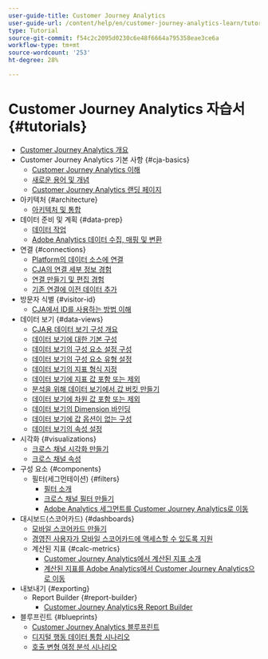```yaml
---
user-guide-title: Customer Journey Analytics
user-guide-url: /content/help/en/customer-journey-analytics-learn/tutorials/overview.html
type: Tutorial
source-git-commit: f54c2c2095d0230c6e48f6664a795358eae3ce6a
workflow-type: tm+mt
source-wordcount: '253'
ht-degree: 28%

---
```



# Customer Journey Analytics 자습서 {#tutorials}

+ [Customer Journey Analytics 개요](overview.md)
+ Customer Journey Analytics 기본 사항 {#cja-basics}
   + [Customer Journey Analytics 이해](cja-basics/understanding-customer-journey-analytics.md)
   + [새로운 용어 및 개념](cja-basics/new-terms-and-concepts-in-cja.md)
   + [Customer Journey Analytics 랜딩 페이지](cja-basics/customer-journey-analytics-landing-page.md)
+ 아키텍처 {#architecture}
   + [아키텍처 및 통합](architecture/architecture-and-integrations-of-cja.md)
+ 데이터 준비 및 계획 {#data-prep}
   + [데이터 작업](data-prep/working-with-data-in-cja.md)
   + [Adobe Analytics 데이터 수집, 매핑 및 변환](data-prep/ingest-map-and-transform-adobe-analytics-data.md)
+ 연결 {#connections}
   + [Platform의 데이터 소스에 연결](connections/connecting-customer-journey-analytics-to-data-sources-in-platform.md)
   + [CJA의 연결 세부 정보 경험](connections/connections-details-experience-in-cja.md)
   + [연결 만들기 및 편집 경험](connections/cja-connections-creation-and-edit-experience.md)
   + [기존 연결에 이전 데이터 추가](connections/add-past-data-to-an-existing-connection-in-cja.md)
+ 방문자 식별 {#visitor-id}
   + [CJA에서 ID를 사용하는 방법 이해](visitor-id/understanding-how-customer-journey-analytics-uses-identity.md)
+ 데이터 보기 {#data-views}
   + [CJA용 데이터 보기 구성 개요](data-views/overview-of-configuring-data-views-for-cja.md)
   + [데이터 보기에 대한 기본 구성](data-views/basic-configuration-for-data-views.md)
   + [데이터 보기의 구성 요소 설정 구성](data-views/configuring-component-settings-in-data-views.md)
   + [데이터 보기의 구성 요소 유형 설정](data-views/component-type-settings-in-data-views.md)
   + [데이터 보기의 지표 형식 지정](data-views/formatting-metrics-in-data-views.md)
   + [데이터 보기에 지표 값 포함 또는 제외](data-views/include-or-exclude-metric-values-in-data-views.md)
   + [분석을 위해 데이터 보기에서 값 버킷 만들기](data-views/creating-value-buckets-in-data-views-for-analysis.md)
   + [데이터 보기에 차원 값 포함 또는 제외](data-views/include-or-exclude-dimension-values-in-data-views.md)
   + [데이터 보기의 Dimension 바인딩](data-views/binding-dimensions-in-data-views.md)
   + [데이터 보기에 값 옵션이 없는 구성](data-views/configure-no-value-options-in-data-views.md)
   + [데이터 보기의 속성 설정](data-views/attribution-settings-in-data-views.md)
+ 시각화 {#visualizations}
   + [크로스 채널 시각화 만들기](visualizations/creating-cross-channel-visualizations-in-customer-journey-analytics.md)
   + [크로스 채널 속성](visualizations/cross-channel-attribution-in-customer-journey-analytics.md)
+ 구성 요소 {#components}
   + 필터(세그먼테이션) {#filters}
      + [필터 소개](components/filters/introduction-to-filters-in-cja.md)
      + [크로스 채널 필터 만들기](components/filters/creating-cross-channel-filters-in-customer-journey-analytics.md)
      + [Adobe Analytics 세그먼트를 Customer Journey Analytics로 이동](components/filters/moving-adobe-analytics-segments-to-customer-journey-analytics.md)
+ 대시보드(스코어카드) {#dashboards}
   + [모바일 스코어카드 만들기](dashboards/create-a-mobile-scorecard.md)
   + [경영진 사용자가 모바일 스코어카드에 액세스할 수 있도록 지원](dashboards/assist-executives-to-access-mobile-scorecards.md)
   + 계산된 지표 {#calc-metrics}
      + [Customer Journey Analytics에서 계산된 지표 소개](components/calc-metrics/introduction-to-calculated-metrics-in-customer-journey-analytics.md)
      + [계산된 지표를 Adobe Analytics에서 Customer Journey Analytics으로 이동](components/calc-metrics/moving-your-calculated-metrics-from-adobe-analytics-to-customer-journey-analytics.md)
+ 내보내기 {#exporting}
   + Report Builder {#report-builder}
      + [Customer Journey Analytics용 Report Builder](exporting/report-builder/report-builder-for-customer-journey-analytics.md)
+ 블루프린트 {#blueprints}
   + [Customer Journey Analytics 블루프린트](https://experienceleague.adobe.com/docs/blueprints-learn/architecture/customer-journey-analytics/overview.html)
   + [디지털 행동 데이터 통합 시나리오](https://experienceleague.adobe.com/docs/blueprints-learn/architecture/customer-journey-analytics/digital-behavioral-data-consolidation.html)
   + [호출 변형 여정 분석 시나리오](https://experienceleague.adobe.com/docs/blueprints-learn/architecture/customer-journey-analytics/call-deflect.html?lang=ko#customer-journey-analytics)

